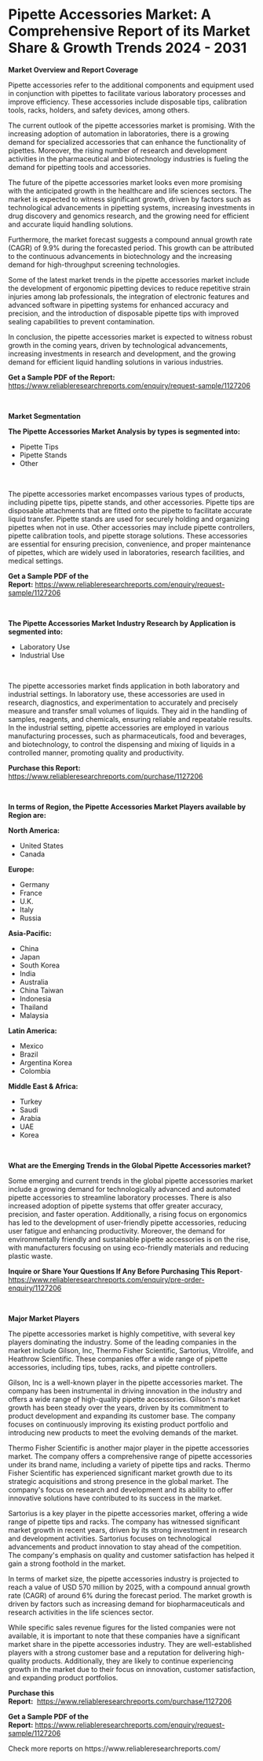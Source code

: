 <p><h1>Pipette Accessories Market: A Comprehensive Report of its Market Share & Growth Trends 2024 - 2031</h1></p><p><strong>Market Overview and Report Coverage</strong></p>
<p><p>Pipette accessories refer to the additional components and equipment used in conjunction with pipettes to facilitate various laboratory processes and improve efficiency. These accessories include disposable tips, calibration tools, racks, holders, and safety devices, among others. </p><p>The current outlook of the pipette accessories market is promising. With the increasing adoption of automation in laboratories, there is a growing demand for specialized accessories that can enhance the functionality of pipettes. Moreover, the rising number of research and development activities in the pharmaceutical and biotechnology industries is fueling the demand for pipetting tools and accessories. </p><p>The future of the pipette accessories market looks even more promising with the anticipated growth in the healthcare and life sciences sectors. The market is expected to witness significant growth, driven by factors such as technological advancements in pipetting systems, increasing investments in drug discovery and genomics research, and the growing need for efficient and accurate liquid handling solutions. </p><p>Furthermore, the market forecast suggests a compound annual growth rate (CAGR) of 9.9% during the forecasted period. This growth can be attributed to the continuous advancements in biotechnology and the increasing demand for high-throughput screening technologies. </p><p>Some of the latest market trends in the pipette accessories market include the development of ergonomic pipetting devices to reduce repetitive strain injuries among lab professionals, the integration of electronic features and advanced software in pipetting systems for enhanced accuracy and precision, and the introduction of disposable pipette tips with improved sealing capabilities to prevent contamination. </p><p>In conclusion, the pipette accessories market is expected to witness robust growth in the coming years, driven by technological advancements, increasing investments in research and development, and the growing demand for efficient liquid handling solutions in various industries.</p></p>
<p><strong>Get a Sample PDF of the Report:</strong> <a href="https://www.reliableresearchreports.com/enquiry/request-sample/1127206">https://www.reliableresearchreports.com/enquiry/request-sample/1127206</a></p>
<p>&nbsp;</p>
<p><strong>Market Segmentation</strong></p>
<p><strong>The Pipette Accessories Market Analysis by types is segmented into:</strong></p>
<p><ul><li>Pipette Tips</li><li>Pipette Stands</li><li>Other</li></ul></p>
<p>&nbsp;</p>
<p><p>The pipette accessories market encompasses various types of products, including pipette tips, pipette stands, and other accessories. Pipette tips are disposable attachments that are fitted onto the pipette to facilitate accurate liquid transfer. Pipette stands are used for securely holding and organizing pipettes when not in use. Other accessories may include pipette controllers, pipette calibration tools, and pipette storage solutions. These accessories are essential for ensuring precision, convenience, and proper maintenance of pipettes, which are widely used in laboratories, research facilities, and medical settings.</p></p>
<p><strong>Get a Sample PDF of the Report:</strong>&nbsp;<a href="https://www.reliableresearchreports.com/enquiry/request-sample/1127206">https://www.reliableresearchreports.com/enquiry/request-sample/1127206</a></p>
<p>&nbsp;</p>
<p><strong>The Pipette Accessories Market Industry Research by Application is segmented into:</strong></p>
<p><ul><li>Laboratory Use</li><li>Industrial Use</li></ul></p>
<p>&nbsp;</p>
<p><p>The pipette accessories market finds application in both laboratory and industrial settings. In laboratory use, these accessories are used in research, diagnostics, and experimentation to accurately and precisely measure and transfer small volumes of liquids. They aid in the handling of samples, reagents, and chemicals, ensuring reliable and repeatable results. In the industrial setting, pipette accessories are employed in various manufacturing processes, such as pharmaceuticals, food and beverages, and biotechnology, to control the dispensing and mixing of liquids in a controlled manner, promoting quality and productivity.</p></p>
<p><strong>Purchase this Report:</strong>&nbsp; <a href="https://www.reliableresearchreports.com/purchase/1127206">https://www.reliableresearchreports.com/purchase/1127206</a></p>
<p>&nbsp;</p>
<p><strong>In terms of Region, the Pipette Accessories Market Players available by Region are:</strong></p>
<p>
    <p> <strong> North America: </strong>
        <ul>
            <li>United States</li>
            <li>Canada</li>
        </ul>
        </p> 
    <p> <strong> Europe: </strong>
        <ul>
            <li>Germany</li>
            <li>France</li>
            <li>U.K.</li>
            <li>Italy</li>
            <li>Russia</li>
        </ul>
        </p> 
    <p> <strong> Asia-Pacific: </strong>
        <ul>
            <li>China</li>
            <li>Japan</li>
            <li>South Korea</li>
            <li>India</li>
            <li>Australia</li>
            <li>China Taiwan</li>
            <li>Indonesia</li>
            <li>Thailand</li>
            <li>Malaysia</li>
        </ul>
        </p> 
    <p> <strong> Latin America: </strong>
        <ul>
            <li>Mexico</li>
            <li>Brazil</li>
            <li>Argentina Korea</li>
            <li>Colombia</li>
        </ul>
        </p> 
    <p> <strong> Middle East & Africa: </strong>
        <ul>
            <li>Turkey</li>
            <li>Saudi</li>
            <li>Arabia</li>
            <li>UAE</li>
            <li>Korea</li>
        </ul>
    </p>
    </p>
<p>&nbsp;</p>
<p><strong>What are the Emerging Trends in the Global Pipette Accessories market?</strong></p>
<p><p>Some emerging and current trends in the global pipette accessories market include a growing demand for technologically advanced and automated pipette accessories to streamline laboratory processes. There is also increased adoption of pipette systems that offer greater accuracy, precision, and faster operation. Additionally, a rising focus on ergonomics has led to the development of user-friendly pipette accessories, reducing user fatigue and enhancing productivity. Moreover, the demand for environmentally friendly and sustainable pipette accessories is on the rise, with manufacturers focusing on using eco-friendly materials and reducing plastic waste.</p></p>
<p><strong>Inquire or Share Your Questions If Any Before Purchasing This Report</strong>- <a href="https://www.reliableresearchreports.com/enquiry/pre-order-enquiry/1127206">https://www.reliableresearchreports.com/enquiry/pre-order-enquiry/1127206</a></p>
<p>&nbsp;</p>
<p><strong>Major Market Players</strong></p>
<p><p>The pipette accessories market is highly competitive, with several key players dominating the industry. Some of the leading companies in the market include Gilson, Inc, Thermo Fisher Scientific, Sartorius, Vitrolife, and Heathrow Scientific. These companies offer a wide range of pipette accessories, including tips, tubes, racks, and pipette controllers.</p><p>Gilson, Inc is a well-known player in the pipette accessories market. The company has been instrumental in driving innovation in the industry and offers a wide range of high-quality pipette accessories. Gilson's market growth has been steady over the years, driven by its commitment to product development and expanding its customer base. The company focuses on continuously improving its existing product portfolio and introducing new products to meet the evolving demands of the market.</p><p>Thermo Fisher Scientific is another major player in the pipette accessories market. The company offers a comprehensive range of pipette accessories under its brand name, including a variety of pipette tips and racks. Thermo Fisher Scientific has experienced significant market growth due to its strategic acquisitions and strong presence in the global market. The company's focus on research and development and its ability to offer innovative solutions have contributed to its success in the market.</p><p>Sartorius is a key player in the pipette accessories market, offering a wide range of pipette tips and racks. The company has witnessed significant market growth in recent years, driven by its strong investment in research and development activities. Sartorius focuses on technological advancements and product innovation to stay ahead of the competition. The company's emphasis on quality and customer satisfaction has helped it gain a strong foothold in the market.</p><p>In terms of market size, the pipette accessories industry is projected to reach a value of USD 570 million by 2025, with a compound annual growth rate (CAGR) of around 6% during the forecast period. The market growth is driven by factors such as increasing demand for biopharmaceuticals and research activities in the life sciences sector.</p><p>While specific sales revenue figures for the listed companies were not available, it is important to note that these companies have a significant market share in the pipette accessories industry. They are well-established players with a strong customer base and a reputation for delivering high-quality products. Additionally, they are likely to continue experiencing growth in the market due to their focus on innovation, customer satisfaction, and expanding product portfolios.</p></p>
<p><strong>Purchase this Report:</strong>&nbsp;&nbsp;<a href="https://www.reliableresearchreports.com/purchase/1127206">https://www.reliableresearchreports.com/purchase/1127206</a></p>
<p></p>
<p><strong>Get a Sample PDF of the Report:</strong>&nbsp;<a href="https://www.reliableresearchreports.com/enquiry/request-sample/1127206">https://www.reliableresearchreports.com/enquiry/request-sample/1127206</a></p>
<p>Check more reports on https://www.reliableresearchreports.com/</p>